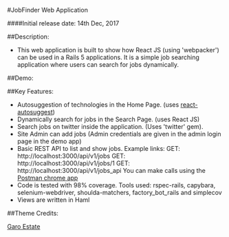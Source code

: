 #JobFinder Web Application

####Initial release date: 14th Dec, 2017

##Description: 

* This web application is built to show how React JS (using 'webpacker') can be used in a Rails 5 applications. It is a simple job searching application where users can search for jobs dynamically. 

##Demo: 


##Key Features: 

* Autosuggestion of technologies in the Home Page. (uses [react-autosuggest](https://github.com/moroshko/react-autosuggest))
* Dynamically search for jobs in the Search Page. (uses React JS)
* Search jobs on twitter inside the application. (Uses 'twitter' gem). 
* Site Admin can add jobs (Admin credentials are given in the admin login page in the demo app)
* Basic REST API to list and show jobs.
  Example links: 
  GET: http://localhost:3000/api/v1/jobs
  GET: http://localhost:3000/api/v1/jobs/1
  GET: http://localhost:3000/api/v1/jobs_api
You can make calls using the [Postman chrome app](https://chrome.google.com/webstore/detail/postman/fhbjgbiflinjbdggehcddcbncdddomop?hl=en)
* Code is tested with 98% coverage. Tools used: rspec-rails, capybara, selenium-webdriver, shoulda-matchers, factory_bot_rails and simplecov 
* Views are written in Haml


##Theme Credits:

[Garo Estate](https://technext.github.io/garo-estate/)